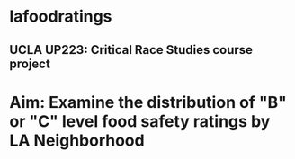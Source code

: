 # lafoodratings

## UCLA UP223: Critical Race Studies course project
# Aim: Examine the distribution of "B" or "C" level food safety ratings by LA Neighborhood
